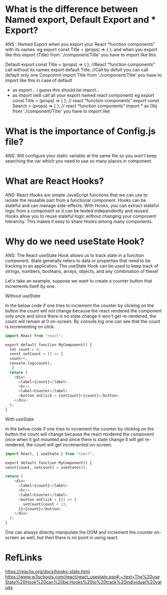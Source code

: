 # What is the difference between Named export, Default Export and * Export?
ANS : 
Named Export when you export your React “function components” with its names. 
eg export const Title = (props) => { }; and when you export like this 
   import {Title} from './component/Title'  you have to import like this 

Default export
const Title = (props) => { }; //React “function components” call without its names
export default Title; //Call by defult you can call defaylt only one Conponrnt
 import Title from './component/Title' you have to import like this in case of default

* as export...
i guess this should be import... 
* as import (will call all your export named react component)
eg
export const Title = (props) => { };  // react “function components” 
export const Search = (props) => { }; //  react “function components”
import * as Obj from  './component/Title' you have to import like

# What is the importance of Config.js file?
ANS:
Will configure your static variable at the same file so you won't keep searching the var which you need to use so many places in component.

# What are React Hooks?
ANS:
React Hooks are simple JavaScript functions that we can use to isolate the reusable part from a functional component. Hooks can be stateful and can manage side-effects. With Hooks, you can extract stateful logic from a component so it can be tested independently and reused. Hooks allow you to reuse stateful logic without changing your component hierarchy. This makes it easy to share Hooks among many components.

# Why do we need useState Hook?
ANS:
The React useState Hook allows us to track state in a function component. State generally refers to data or properties that need to be tracking in an application.
The useState Hook can be used to keep track of strings, numbers, booleans, arrays, objects, and any combination of these!

Let's take an example, suppose we want to create a counter button that increments itself by one.

Without useState

In the below code if one tries to increment the counter by clicking on the button the count will not change because the react rendered the component only once and since there is no state change it won't get re-rendered, the count will remain at 0 on-screen.
By console.log one can see that the count is incrementing on click.
```python
import React from "react";

export default function MyComponent() {
  let count = 0;
  const setCount = () => {
  count++;
  console.log(count);
   }
  return (
    <div>
      <label>{count}</label>
      <hr/>
      <label>Counter</label>
      <button onClick = {setCount}>{count}</button>
    </div>
  );
}
```

With useState

In the below code if one tries to increment the counter by clicking on the button the count will change because the react rendered the component once when it got mounted and since there is state change it will get re-rendered, the count will get incremented on-screen.
```python
import React, { useState } from "react";

export default function MyComponent() {
const[count, setCount] = useState(0);

return (
    <div>
      <label>{count}</label>
      <hr/>
      <label>Counter</label>
      <button onClick = {() => {
        setCount(count + 1);
      }}>{count}</button>
    </div>
  );
}
```

One can always directly manipulate the DOM and increment the counter on-screen as well, but then there is no point in using react.

# RefLinks
https://reactjs.org/docs/hooks-state.html
https://www.w3schools.com/react/react_usestate.asp#:~:text=The%20useState%20Hook%20can%20be,Hooks%20to%20track%20individual%20values.
